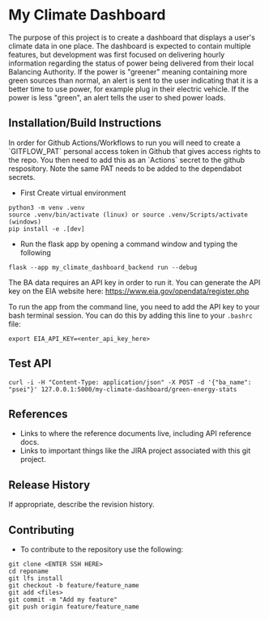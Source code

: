 # My Climate Dashboard
The purpose of this project is to create a dashboard that displays a user's climate data in one place. 
The dashboard is expected to contain multiple features, but development was first focused on delivering hourly
information regarding the status of power being delivered from their local Balancing Authority.  If the power is 
"greener" meaning containing more green sources than normal, an alert is sent to the user indicating that 
it is a better time to use power, for example plug in their electric vehicle.  If the power is less "green", an alert
tells the user to shed power loads.

## Installation/Build Instructions
<This step only required when initially setting up the repo>
In order for Github Actions/Workflows to run you will need to create a `GITFLOW_PAT`
personal access token in Github that gives access rights to the repo. 
You then need to add this as an `Actions` secret to the github respository.
Note the same PAT needs to be added to the dependabot secrets.

* First Create virtual environment
```commandline
python3 -m venv .venv
source .venv/bin/activate (linux) or source .venv/Scripts/activate (windows)
pip install -e .[dev]
```

* Run the flask app by opening a command window and typing the following
```commandline
flask --app my_climate_dashboard_backend run --debug
```

The BA data requires an API key in order to run it. You can generate the 
API key on the EIA website here: https://www.eia.gov/opendata/register.php

To run the app from the command line, you need to add the API key to your bash terminal session. 
You can do this by adding this line to your `.bashrc` file:

```commandline
export EIA_API_KEY=<enter_api_key_here>
```

## Test API
```commandline
curl -i -H "Content-Type: application/json" -X POST -d '{"ba_name": "psei"}' 127.0.0.1:5000/my-climate-dashboard/green-energy-stats
```

## References
* Links to where the reference documents live, including API reference docs.
* Links to important things like the JIRA project associated with this git project.

## Release History
If appropriate, describe the revision history.

## Contributing
* To contribute to the repository use the following:
```commandline
git clone <ENTER SSH HERE>
cd reponame
git lfs install
git checkout -b feature/feature_name
git add <files>
git commit -m "Add my feature"
git push origin feature/feature_name
```



